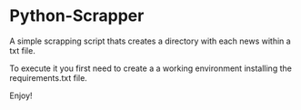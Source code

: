 # Python-Scrapper
A simple scrapping script thats creates a directory with each news within a txt file.

To execute it you first need to create a a working environment installing the requirements.txt file.

Enjoy!
